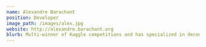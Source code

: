 ```yaml
---
name: Alexandre Barachant
position: Developer
image_path: /images/alex.jpg
website: http://alexandre.barachant.org
blurb: Multi-winner of Kaggle competitions and has specialized in decoding MEG and EEG signals using Riemannian Geometry.
---
```


